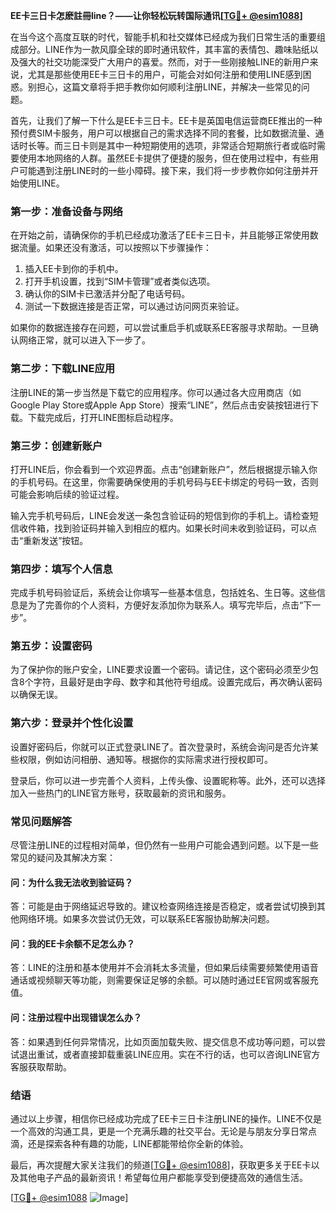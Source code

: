 **EE卡三日卡怎麽註冊line？——让你轻松玩转国际通讯[[TG💪+ @esim1088](https://t.me/s/esim1088)]**

在当今这个高度互联的时代，智能手机和社交媒体已经成为我们日常生活的重要组成部分。LINE作为一款风靡全球的即时通讯软件，其丰富的表情包、趣味贴纸以及强大的社交功能深受广大用户的喜爱。然而，对于一些刚接触LINE的新用户来说，尤其是那些使用EE卡三日卡的用户，可能会对如何注册和使用LINE感到困惑。别担心，这篇文章将手把手教你如何顺利注册LINE，并解决一些常见的问题。

首先，让我们了解一下什么是EE卡三日卡。EE卡是英国电信运营商EE推出的一种预付费SIM卡服务，用户可以根据自己的需求选择不同的套餐，比如数据流量、通话时长等。而三日卡则是其中一种短期使用的选项，非常适合短期旅行者或临时需要使用本地网络的人群。虽然EE卡提供了便捷的服务，但在使用过程中，有些用户可能遇到注册LINE时的一些小障碍。接下来，我们将一步步教你如何注册并开始使用LINE。

### **第一步：准备设备与网络**

在开始之前，请确保你的手机已经成功激活了EE卡三日卡，并且能够正常使用数据流量。如果还没有激活，可以按照以下步骤操作：

1. 插入EE卡到你的手机中。
2. 打开手机设置，找到“SIM卡管理”或者类似选项。
3. 确认你的SIM卡已激活并分配了电话号码。
4. 测试一下数据连接是否正常，可以通过访问网页来验证。

如果你的数据连接存在问题，可以尝试重启手机或联系EE客服寻求帮助。一旦确认网络正常，就可以进入下一步了。

### **第二步：下载LINE应用**

注册LINE的第一步当然是下载它的应用程序。你可以通过各大应用商店（如Google Play Store或Apple App Store）搜索“LINE”，然后点击安装按钮进行下载。下载完成后，打开LINE图标启动程序。

### **第三步：创建新账户**

打开LINE后，你会看到一个欢迎界面。点击“创建新账户”，然后根据提示输入你的手机号码。在这里，你需要确保使用的手机号码与EE卡绑定的号码一致，否则可能会影响后续的验证过程。

输入完手机号码后，LINE会发送一条包含验证码的短信到你的手机上。请检查短信收件箱，找到验证码并输入到相应的框内。如果长时间未收到验证码，可以点击“重新发送”按钮。

### **第四步：填写个人信息**

完成手机号码验证后，系统会让你填写一些基本信息，包括姓名、生日等。这些信息是为了完善你的个人资料，方便好友添加你为联系人。填写完毕后，点击“下一步”。

### **第五步：设置密码**

为了保护你的账户安全，LINE要求设置一个密码。请记住，这个密码必须至少包含8个字符，且最好是由字母、数字和其他符号组成。设置完成后，再次确认密码以确保无误。

### **第六步：登录并个性化设置**

设置好密码后，你就可以正式登录LINE了。首次登录时，系统会询问是否允许某些权限，例如访问相册、通知等。根据你的实际需求进行授权即可。

登录后，你可以进一步完善个人资料，上传头像、设置昵称等。此外，还可以选择加入一些热门的LINE官方账号，获取最新的资讯和服务。

### **常见问题解答**

尽管注册LINE的过程相对简单，但仍然有一些用户可能会遇到问题。以下是一些常见的疑问及其解决方案：

#### **问：为什么我无法收到验证码？**
答：可能是由于网络延迟导致的。建议检查网络连接是否稳定，或者尝试切换到其他网络环境。如果多次尝试仍无效，可以联系EE客服协助解决问题。

#### **问：我的EE卡余额不足怎么办？**
答：LINE的注册和基本使用并不会消耗太多流量，但如果后续需要频繁使用语音通话或视频聊天等功能，则需要保证足够的余额。可以随时通过EE官网或客服充值。

#### **问：注册过程中出现错误怎么办？**
答：如果遇到任何异常情况，比如页面加载失败、提交信息不成功等问题，可以尝试退出重试，或者直接卸载重装LINE应用。实在不行的话，也可以咨询LINE官方客服获取帮助。

### **结语**

通过以上步骤，相信你已经成功完成了EE卡三日卡注册LINE的操作。LINE不仅是一个高效的沟通工具，更是一个充满乐趣的社交平台。无论是与朋友分享日常点滴，还是探索各种有趣的功能，LINE都能带给你全新的体验。

最后，再次提醒大家关注我们的频道[[TG💪+ @esim1088](https://t.me/s/esim1088)]，获取更多关于EE卡以及其他电子产品的最新资讯！希望每位用户都能享受到便捷高效的通信生活。

[[TG💪+ @esim1088](https://t.me/s/esim1088) ![Image](https://i.postimg.cc/4NQfJmqS/Snipaste-2025-05-13-00-14-12.png)]